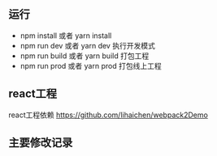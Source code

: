 ## 运行
- npm install 或者 yarn install 
- npm run dev 或者 yarn dev 执行开发模式
- npm run build 或者 yarn build 打包工程
- npm run prod 或者 yarn prod 打包线上工程

## react工程
react工程依赖
https://github.com/lihaichen/webpack2Demo
## 主要修改记录
